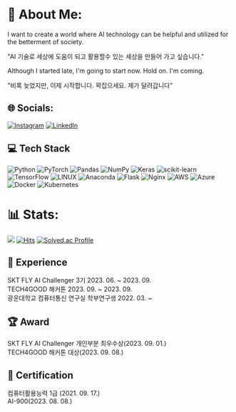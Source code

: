 # 💫 About Me:
I want to create a world where AI technology can be helpful and utilized for the betterment of society.

"AI 기술로 세상에 도움이 되고 활용할수 있는 세상을 만들어 가고 싶습니다."

Although I started late, I'm going to start now. Hold on. I'm coming.

"비록 늦었지만, 이제 시작합니다. 꽉잡으세요. 제가 달려갑니다"



## 🌐 Socials:
[![Instagram](https://img.shields.io/badge/Instagram-%23E4405F.svg?logo=Instagram&logoColor=white)](https://instagram.com/kim0208) 
[![LinkedIn](https://img.shields.io/badge/LinkedIn-%230077B5.svg?logo=linkedin&logoColor=white)](https://linkedin.com/in/seungjune-baek-488a63270) 

## 💻 Tech Stack
![Python](https://img.shields.io/badge/python-3670A0?style=for-the-badge&logo=python&logoColor=ffdd54) ![PyTorch](https://img.shields.io/badge/PyTorch-%23EE4C2C.svg?style=for-the-badge&logo=PyTorch&logoColor=white) ![Pandas](https://img.shields.io/badge/pandas-%23150458.svg?style=for-the-badge&logo=pandas&logoColor=white) ![NumPy](https://img.shields.io/badge/numpy-%23013243.svg?style=for-the-badge&logo=numpy&logoColor=white) ![Keras](https://img.shields.io/badge/Keras-%23D00000.svg?style=for-the-badge&logo=Keras&logoColor=white)  ![scikit-learn](https://img.shields.io/badge/scikit--learn-%23F7931E.svg?style=for-the-badge&logo=scikit-learn&logoColor=white) ![TensorFlow](https://img.shields.io/badge/TensorFlow-%23FF6F00.svg?style=for-the-badge&logo=TensorFlow&logoColor=white) ![LINUX](https://img.shields.io/badge/Linux-FCC624?style=for-the-badge&logo=linux&logoColor=black) ![Anaconda](https://img.shields.io/badge/Anaconda-%2344A833.svg?style=for-the-badge&logo=anaconda&logoColor=white) ![Flask](https://img.shields.io/badge/flask-%23000.svg?style=for-the-badge&logo=flask&logoColor=white) ![Nginx](https://img.shields.io/badge/nginx-%23009639.svg?style=for-the-badge&logo=nginx&logoColor=white)
![AWS](https://img.shields.io/badge/AWS-%23FF9900.svg?style=for-the-badge&logo=amazon-aws&logoColor=white) ![Azure](https://img.shields.io/badge/azure-%230072C6.svg?style=for-the-badge&logo=azure-devops&logoColor=white) ![Docker](https://img.shields.io/badge/docker-%230db7ed.svg?style=for-the-badge&logo=docker&logoColor=white) ![Kubernetes](https://img.shields.io/badge/kubernetes-%23326ce5.svg?style=for-the-badge&logo=kubernetes&logoColor=white)


# 📊 Stats:
![](https://github-readme-stats.vercel.app/api/top-langs/?username=nicekim2000&theme=default&hide_border=false&include_all_commits=true&count_private=false&layout=compact)
[![Hits](https://hits.seeyoufarm.com/api/count/incr/badge.svg?url=https%3A%2F%2Fgithub.com%2Fnicekim2000&count_bg=%230B666A&title_bg=%2397FEED&icon=&icon_color=%23000000&title=hits&edge_flat=false)](https://hits.seeyoufarm.com)
[![Solved.ac Profile](http://mazassumnida.wtf/api/v2/generate_badge?boj=rlawogur0208)](https://solved.ac/eupppo/)

## 🌟 Experience 
SKT FLY AI Challenger 3기 2023. 06. ~ 2023. 09.<br>
TECH4GOOD 해커톤 2023. 09. ~ 2023. 09.<br>
광운대학교 컴퓨터통신 연구실 학부연구생 2022. 03. ~ <br>

## 🏆 Award
SKT FLY AI Challenger 개인부분 최우수상(2023. 09. 01.)<br>
TECH4GOOD 해커톤 대상(2023. 09. 08.)<br>


## 📝 Certification
컴퓨터활용능력 1급 (2021. 09. 17.)<br>
AI-900(2023. 08. 08.)

<!-- Proudly created with GPRM ( https://gprm.itsvg.in ) -->
